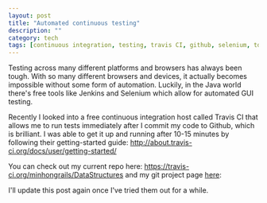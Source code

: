 ```yaml
---
layout: post
title: "Automated continuous testing"
description: ""
category: tech
tags: [continuous integration, testing, travis CI, github, selenium, tdd, test driven development, jenkins]
---
```



Testing across many different platforms and browsers has always been tough.
With so many different browsers and devices, it actually becomes impossible 
without some form of automation. Luckily, in the Java world there's
free tools like Jenkins and Selenium which allow for automated GUI testing.

Recently I looked into a free continuous integration host called Travis CI that
allows me to run tests immediately after I commit my code to Github, which is 
brilliant. I was able to get it up and running after 10-15 minutes by following
their getting-started guide: <a href="http://about.travis-ci.org/docs/user/getting-started/" target="_blank">http://about.travis-ci.org/docs/user/getting-started/</a>

You can check out my current repo here: <a href="https://travis-ci.org/minhongrails/DataStructures" target="_blank">https://travis-ci.org/minhongrails/DataStructures</a> and my git project page <a href="https://github.com/minhongrails/DataStructuresAlgorithms" target="_blank">here</a>: 

I'll update this post again once I've tried them out for a while. 
